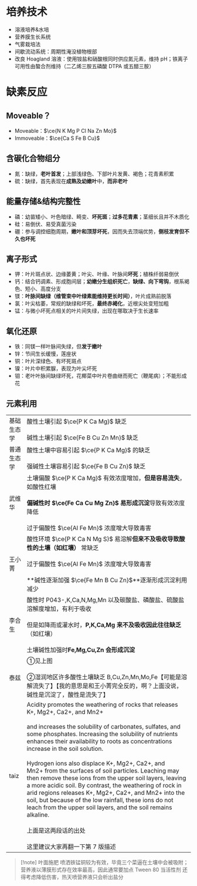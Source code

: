 # 培养技术
- 溶液培养&水培
- 营养膜生长系统
- 气雾栽培法
- 间歇流动系统：周期性淹没植物根部
- 改良 Hoagland 溶液：使用铵盐和硝酸根同时供应氮元素，维持 pH；铁离子可用性由螯合剂维持（二乙烯三胺五磷酸 DTPA 或五醋三胺）

# 缺素反应
## Moveable？
- Moveable：$\ce{N K Mg P Cl Na Zn Mo}$
- Immoveable：$\ce{Ca S Fe B Cu}$
## 含碳化合物组分
- 氮：缺绿，**老叶首发**；上部浅绿色、下部叶片发黄、褐色；花青素积累
- 硫：缺绿，首先表现在**成熟及幼嫩叶**中，**而非老叶**
## 能量存储&结构完整性
- 磷：幼苗矮小、叶色暗绿、畸变、**坏死斑**；**过多花青素**；茎细长且并不木质化
- 硅：易倒伏、易受真菌污染
- 硼：参与调控细胞周期，**嫩叶和顶芽坏死**，因而失去顶端优势，**侧枝发育但不久也坏死**
## 离子形式
- 钾：叶片斑点状、边缘萎黄；叶尖、叶缘、叶脉间**坏死**；植株纤弱易倒伏
- 钙：结合钙调素、形成胞间层；**幼嫩分生组织死亡**，**缺绿、向下弯钩**，根系褐色、短小、高度分支
- 镁：**叶脉间缺绿（维管束中叶绿素能维持更长时间）**，叶片成熟前脱落
- 氯：叶尖枯萎，常规的缺绿和坏死，**最终赤褐化**，近根尖处变短加粗
- 锰：与微小坏死点相关的叶片间失绿，出现在哪取决于生长速率
## 氧化还原
- 铁：同镁一样叶脉间失绿，但**发于嫩叶**
- 锌：节间生长缓慢，莲座状
- 铜：叶片深绿色、有坏死斑点
- 镍：叶片中积累脲，表现为叶尖坏死
- 钼：老叶叶脉间缺绿坏死，花椰菜中叶片卷曲继而死亡（鞭尾病）；不能形成花

## 元素利用

|       |                                                                                                                                                                                                                                                                                                                                                                                                                                                                                                                                                                                                                                                                                                                                                                 |
| ----- | --------------------------------------------------------------------------------------------------------------------------------------------------------------------------------------------------------------------------------------------------------------------------------------------------------------------------------------------------------------------------------------------------------------------------------------------------------------------------------------------------------------------------------------------------------------------------------------------------------------------------------------------------------------------------------------------------------------------------------------------------------------- |
| 基础生态学 | 酸性土壤引起 $\ce{P K Ca Mg}$ 缺乏<br><br>碱性土壤引起 $\ce{Fe B Cu Zn Mn}$ 缺乏                                                                                                                                                                                                                                                                                                                                                                                                                                                                                                                                                                                                                                                                                                |
| 普通生态学 | 酸性土壤中容易引起 $\ce{P K Ca Mg}$ 的缺乏<br><br>强碱性土壤容易引起 $\ce{Fe B Cu Zn}$ 缺乏                                                                                                                                                                                                                                                                                                                                                                                                                                                                                                                                                                                                                                                                                            |
| 武维华   | 土壤偏酸 $\ce{P K Ca Mg}$ 有效浓度增加，**但是容易流失**，如酸性红壤<br><br>**偏碱性时 $\ce{Fe Ca Cu Mg Zn}$ 易形成沉淀**导致有效浓度降低<br><br>过于偏酸性 $\ce{Al Fe Mn}$ 浓度增大导致毒害                                                                                                                                                                                                                                                                                                                                                                                                                                                                                                                                                                                                                         |
| 王小菁   | 酸性环境 $\ce{P K Ca N Mg S}$ 易溶解**但来不及吸收导致酸性的土壤（如红壤）** 常缺乏<br><br>过于偏酸性 $\ce{Al Fe Mn}$ 浓度增大导致毒害<br><br>**碱性逐渐加强 $\ce{Fe Mn B Cu Zn}$**逐渐形成沉淀利用减少                                                                                                                                                                                                                                                                                                                                                                                                                                                                                                                                                                                                                  |
| 李合生   | 酸性时 P043-,K,Ca,N,Mg,Mn 以及碳酸盐、磷酸盐、硫酸盐溶解度增加，有利于吸收<br><br>但是如降雨或灌水时，**P,K,Ca,Mg 来不及吸收因此往往缺乏**（如红壤）<br><br>土壤碱性加强时**Fe,Mg,Cu,Zn 会形成沉淀**                                                                                                                                                                                                                                                                                                                                                                                                                                                                                                                                                                                                                             |
| 泰兹    | ①见上图<br><br>②湿润地区许多酸性土壤缺乏 B,Cu,Zn,Mn,Mo,Fe【可能是溶解流失了】【我的意思是和王小菁完全反的，啊？上面没说，碱性是沉淀了，酸性是流失了】                                                                                                                                                                                                                                                                                                                                                                                                                                                                                                                                                                                                                                                                        |
| taiz  | Acidity promotes the weathering of rocks that releases K+, Mg2+, Ca2+, and Mn2+<br><br>and increases the solubility of carbonates, sulfates, and some phosphates. Increasing the solubility of nutrients enhances their availability to roots as concentrations increase in the soil solution.<br><br>Hydrogen ions also displace K+, Mg2+, Ca2+, and Mn2+ from the surfaces of soil particles. Leaching may then remove these ions from the upper soil layers, leaving a more acidic soil. By contrast, the weathering of rock in arid regions releases K+, Mg2+, Ca2+, and Mn2+ into the soil, but because of the low rainfall, these ions do not leach from the upper soil layers, and the soil remains alkaline.<br><br>上面是这两段话的出处<br><br>这里建议大家再翻一下第 7 版描述 |

> [!note] 叶面施肥 
> 喷洒铁锰铜较为有效，毕竟三个菜逼在土壤中会被吸附；
> 营养液以薄膜形式存在效率最高，因此通常要加点 Tween 80 当活性剂
> 还得考虑降低伤害，热天喷营养液只会析出盐分
> 